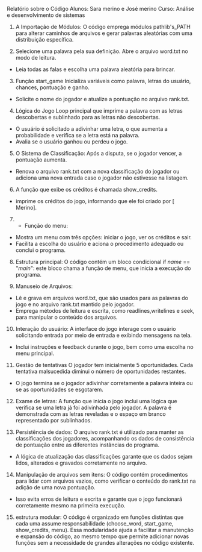 Relatório sobre o Código 
Alunos: Sara merino e José merino
Curso: Análise e desenvolvimento de sistemas 

1. A Importação de Módulos:
O código emprega módulos pathlib's_PATH para alterar caminhos de arquivos e gerar palavras aleatórias com uma distribuição específica.

2. Selecione uma palavra pela sua definição.
Abre o arquivo word.txt no modo de leitura.
- Leia todas as falas e escolha uma palavra aleatória para brincar.

3. Função start_game
Inicializa variáveis ​​como palavra, letras do usuário, chances, pontuação e ganho.
- Solicite o nome do jogador e atualize a pontuação no arquivo rank.txt.

4. Lógica do Jogo
Loop principal que imprime a palavra com as letras descobertas e sublinhado para as letras não descobertas.
- O usuário é solicitado a adivinhar uma letra, o que aumenta a probabilidade e verifica se a letra está na palavra.
- Avalia se o usuário ganhou ou perdeu o jogo.

5. O Sistema de Classificação:
Após a disputa, se o jogador vencer, a pontuação aumenta.
- Renova o arquivo rank.txt com a nova classificação do jogador ou adiciona uma nova entrada caso o jogador não estivesse na listagem.

6. A função que exibe os créditos é chamada show_credits.
- imprime os créditos do jogo, informando que ele foi criado por [ Merino].

7. * Função do menu:
- Mostra um menu com três opções: iniciar o jogo, ver os créditos e sair.
- Facilita a escolha do usuário e aciona o procedimento adequado ou conclui o programa.

8. Estrutura principal:
O código contém um bloco condicional if _name_ == "_main_": este bloco chama a função de menu, que inicia a execução do programa.

9. Manuseio de Arquivos:
- Lê e grava em arquivos word.txt, que são usados ​​para as palavras do jogo e no arquivo rank.txt mantido pelo jogador.
- Emprega métodos de leitura e escrita, como readlines,writelines e seek, para manipular o conteúdo dos arquivos.

10. Interação do usuário:
A interface do jogo interage com o usuário solicitando entrada por meio de entrada e exibindo mensagens na tela.
- Inclui instruções e feedback durante o jogo, bem como uma escolha no menu principal.

11. Gestão de tentativas
O jogador tem inicialmente 5 oportunidades. Cada tentativa malsucedida diminui o número de oportunidades restantes.
- O jogo termina se o jogador adivinhar corretamente a palavra inteira ou se as oportunidades se esgotarem.

12. Exame de letras:
A função que inicia o jogo inclui uma lógica que verifica se uma letra já foi adivinhada pelo jogador.
A palavra é demonstrada com as letras reveladas e o espaço em branco representado por sublinhados.

13. Persistência de dados:
O arquivo rank.txt é utilizado para manter as classificações dos jogadores, acompanhando os dados de consistência de pontuação entre as diferentes instâncias do programa.
- A lógica de atualização das classificações garante que os dados sejam lidos, alterados e gravados corretamente no arquivo.

14. Manipulação de arquivos sem itens:
O código contém procedimentos para lidar com arquivos vazios, como verificar o conteúdo do rank.txt na adição de uma nova pontuação.
- Isso evita erros de leitura e escrita e garante que o jogo funcionará corretamente mesmo na primeira execução.

15. estrutura modular:
O código é organizado em funções distintas que cada uma assume responsabilidade (choose_word, start_game, show_credits, menu).
Essa modularidade ajuda a facilitar a manutenção e expansão do código, ao mesmo tempo que permite adicionar novas funções sem a necessidade de grandes alterações no código existente.
